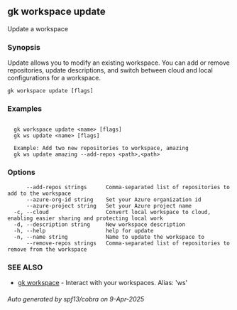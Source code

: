 ## gk workspace update

Update a workspace

### Synopsis


Update allows you to modify an existing workspace. You can add or remove repositories, update descriptions, 
and switch between cloud and local configurations for a workspace.


```
gk workspace update [flags]
```

### Examples

```

  gk workspace update <name> [flags]
  gk ws update <name> [flags]
  
  Example: Add two new repositories to workspace, amazing
  gk ws update amazing --add-repos <path>,<path>

```

### Options

```
      --add-repos strings      Comma-separated list of repositories to add to the workspace
      --azure-org-id string    Set your Azure organization id
      --azure-project string   Set your Azure project name
  -c, --cloud                  Convert local workspace to cloud, enabling easier sharing and protecting local work
  -d, --description string     New workspace description
  -h, --help                   help for update
  -n, --name string            Name to update the workspace to
      --remove-repos strings   Comma-separated list of repositories to remove from the workspace
```

### SEE ALSO

* [gk workspace](gk_workspace.md)	 - Interact with your workspaces. Alias: 'ws'

###### Auto generated by spf13/cobra on 9-Apr-2025
